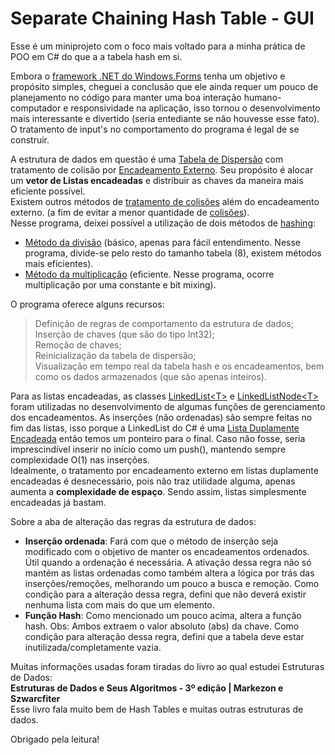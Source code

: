 # Separate Chaining Hash Table - GUI

Esse é um miniprojeto com o foco mais voltado para a minha prática de POO em C# do que a a tabela hash em si.

Embora o [framework .NET do Windows.Forms](https://www.geeksforgeeks.org/introduction-to-c-sharp-windows-forms-applications/) tenha um objetivo e propósito simples, cheguei a conclusão que ele ainda
requer um pouco de planejamento no código para manter uma boa interação humano-computador e responsividade
na aplicação, isso tornou o desenvolvimento mais interessante e divertido (seria entediante se não houvesse
esse fato). O tratamento de input's no comportamento do programa é legal de se construir.

A estrutura de dados em questão é uma [Tabela de Dispersão](https://en.wikipedia.org/wiki/Hash_table) com tratamento de colisão por [Encadeamento Externo](https://en.wikipedia.org/wiki/Hash_table#Separate_chaining).
Seu propósito é alocar um **vetor de Listas encadeadas** e distribuir as chaves da maneira mais eficiente possível.<br>
Existem outros métodos de [tratamento de colisões](https://en.wikipedia.org/wiki/Hash_table#Collision_resolution) além do encadeamento externo.
(a fim de evitar a menor quantidade de [colisões](https://en.wikipedia.org/wiki/Hash_collision)).<br>
Nesse programa, deixei possível a utilização de dois métodos de [hashing](https://en.wikipedia.org/wiki/Hash_table#Hash_function):
- [Método da divisão](https://en.wikipedia.org/wiki/Hash_table#Hashing_by_division) (básico, apenas para fácil entendimento. Nesse programa, divide-se pelo resto do tamanho tabela (8),
existem métodos mais eficientes).
- [Método da multiplicação](https://en.wikipedia.org/wiki/Hash_table#Hashing_by_multiplication) (eficiente. Nesse programa, ocorre multiplicação por uma constante e bit mixing).

O programa oferece alguns recursos:<br>
> Definição de regras de comportamento da estrutura de dados;<br>
> Inserção de chaves (que são do tipo Int32);<br>
> Remoção de chaves;<br>
> Reinicialização da tabela de dispersão;<br>
> Visualização em tempo real da tabela hash e os encadeamentos, bem como os dados armazenados (que são apenas inteiros).<br>

Para as listas encadeadas, as classes [LinkedList\<T\>](https://learn.microsoft.com/pt-br/dotnet/api/system.collections.generic.linkedlist-1?view=net-8.0) e [LinkedListNode\<T\>](https://learn.microsoft.com/pt-br/dotnet/api/system.collections.generic.linkedlistnode-1?view=net-8.0) foram utilizadas no desenvolvimento de algumas funções de gerenciamento dos encadeamentos. As inserções (não ordenadas) são sempre feitas no
fim das listas, isso porque a LinkedList do C# é uma [Lista Duplamente Encadeada](https://en.wikipedia.org/wiki/Doubly_linked_list) então temos um ponteiro para o final. Caso não fosse, seria imprescindível inserir no início como um push(), mantendo sempre complexidade O(1) nas inserções. <br>
Idealmente, o tratamento por encadeamento externo em listas duplamente encadeadas é desnecessário, pois não traz utilidade alguma, apenas aumenta a **complexidade de espaço**. Sendo assim, listas
simplesmente encadeadas já bastam.

Sobre a aba de alteração das regras da estrutura de dados:
- **Inserção ordenada**: Fará com que o método de inserção seja modificado com o objetivo de manter os encadeamentos ordenados.
Útil quando a ordenação é necessária. A ativação dessa regra não só mantém as listas ordenadas como também altera a lógica
por trás das inserções/remoções, melhorando um pouco a busca e remoção.
Como condição para a alteração dessa regra, defini que não deverá existir nenhuma lista com mais do que um elemento.
- **Função Hash**: Como mencionado um pouco acima, altera a função hash. Obs: Ambos extraem o valor absoluto (abs) da chave.
Como condição para alteração dessa regra, defini que a tabela deve estar inutilizada/completamente vazia.

Muitas informações usadas foram tiradas do livro ao qual estudei Estruturas de Dados:<br>
**Estruturas de Dados e Seus Algoritmos - 3º edição | Markezon e Szwarcfiter**<br>
Esse livro fala muito bem de Hash Tables e muitas outras estruturas de dados.

Obrigado pela leitura!
